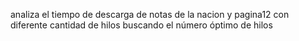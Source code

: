 analiza el tiempo de descarga de notas de la nacion y pagina12 con diferente cantidad de hilos buscando el número óptimo de hilos